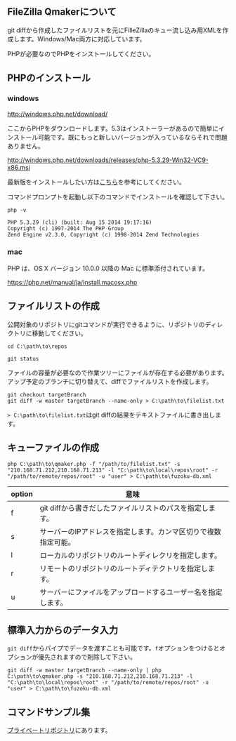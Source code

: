 ## FileZilla Qmakerについて

git diffから作成したファイルリストを元にFilleZillaのキュー流し込み用XMLを作成します。Windows/Mac両方に対応しています。

PHPが必要なのでPHPをインストールしてください。

## PHPのインストール

### windows

http://windows.php.net/download/

ここからPHPをダウンロードします。5.3はインストーラーがあるので簡単にインストール可能です。既にもっと新しいバージョンが入っているならそれで問題ありません。

http://windows.php.net/downloads/releases/php-5.3.29-Win32-VC9-x86.msi

最新版をインストールしたい方は[こちら](http://php.net/manual/ja/install.windows.php)を参考にしてください。

コマンドプロンプトを起動し以下のコマンドでインストールを確認して下さい。

```
php -v

PHP 5.3.29 (cli) (built: Aug 15 2014 19:17:16)
Copyright (c) 1997-2014 The PHP Group
Zend Engine v2.3.0, Copyright (c) 1998-2014 Zend Technologies
```

### mac

PHP は、OS X バージョン 10.0.0 以降の Mac に標準添付されています。

https://php.net/manual/ja/install.macosx.php




## ファイルリストの作成

公開対象のリポジトリにgitコマンドが実行できるように、リポジトリのディレクトリに移動してください。

```
cd C:\path\to\repos

git status
```

ファイルの容量が必要なので作業ツリーにファイルが存在する必要があります。アップ予定のブランチに切り替えて、diffでファイルリストを作成します。

```
git checkout targetBranch
git diff -w master targetBranch --name-only > C:\path\to\filelist.txt
```

`> C:\path\to\filelist.txt`はgit diffの結果をテキストファイルに書き出します。

## キューファイルの作成

```
php C:\path\to\qmaker.php -f "/path/to/filelist.txt" -s "210.168.71.212,210.168.71.213" -l "C:\path\to\local\repos\root" -r "/path/to/remote/repos/root" -u "user" > C:\path\to\fuzoku-db.xml
```


option | 意味
--- | ---
f | git diffから書きだしたファイルリストのパスを指定します。
s | サーバーのIPアドレスを指定します。カンマ区切りで複数指定可能。
l | ローカルのリポジトリのルートディレクリを指定します。
r | リモートのリポジトリのルートディテクトリを指定します。
u | サーバーにファイルをアップロードするユーザー名を指定します。

## 標準入力からのデータ入力

`git diff`からパイプでデータを渡すことも可能です。`f`オプションをつけるとオプションが優先されますので削除して下さい。

```
git diff -w master targetBranch --name-only | php C:\path\to\qmaker.php -s "210.168.71.212,210.168.71.213" -l "C:\path\to\local\repos\root" -r "/path/to/remote/repos/root" -u "user" > C:\path\to\fuzoku-db.xml
```

## コマンドサンプル集

[プライベートリポジトリ](https://github.com/SunriseDigital/sunrise/wiki/filezila-qmaker%E3%82%B3%E3%83%9E%E3%83%B3%E3%83%89%E3%82%B5%E3%83%B3%E3%83%97%E3%83%AB)にあります。
